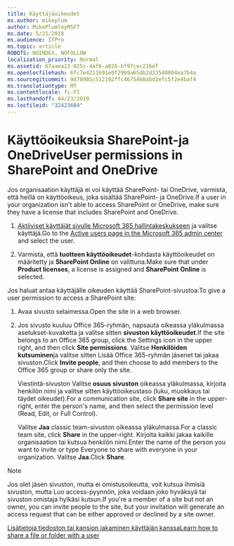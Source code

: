 ```yaml
---
title: Käyttäjäoikeudet
ms.author: mikeplum
author: MikePlumleyMSFT
ms.date: 5/21/2018
ms.audience: ITPro
ms.topic: article
ROBOTS: NOINDEX, NOFOLLOW
localization_priority: Normal
ms.assetid: 67aaea23-025c-4af6-a826-bf97cec216ef
ms.openlocfilehash: 6fc7e4211691e0f29b9a65db2d33540804ea7b4a
ms.sourcegitcommit: 9d78905c512192ffc4675468abd2efc5f2e4baf4
ms.translationtype: MT
ms.contentlocale: fi-FI
ms.lasthandoff: 04/23/2019
ms.locfileid: "32423684"
---
```

# <a name="user-permissions-in-sharepoint-and-onedrive"></a><span data-ttu-id="a6bd7-102">Käyttöoikeuksia SharePoint-ja OneDrive</span><span class="sxs-lookup"><span data-stu-id="a6bd7-102">User permissions in SharePoint and OneDrive</span></span>

<span data-ttu-id="a6bd7-103">Jos organisaation käyttäjä ei voi käyttää SharePoint- tai OneDrive, varmista, että heillä on käyttöoikeus, joka sisältää SharePoint- ja OneDrive.</span><span class="sxs-lookup"><span data-stu-id="a6bd7-103">If a user in your organization isn't able to access SharePoint or OneDrive, make sure they have a license that includes SharePoint and OneDrive.</span></span> 
  
1. <span data-ttu-id="a6bd7-104">[Aktiiviset käyttäjät sivulle Microsoft 365 hallintakeskukseen](https://portal.office.com/adminportal/home#/users) ja valitse käyttäjä.</span><span class="sxs-lookup"><span data-stu-id="a6bd7-104">Go to the [Active users page in the Microsoft 365 admin center](https://portal.office.com/adminportal/home#/users) and select the user.</span></span> 
    
2. <span data-ttu-id="a6bd7-105">Varmista, että **tuotteen käyttöoikeudet**-kohdasta käyttöoikeudet on määritetty ja **SharePoint Online** on valittuna.</span><span class="sxs-lookup"><span data-stu-id="a6bd7-105">Make sure that under **Product licenses**, a license is assigned and **SharePoint Online** is selected.</span></span> 
    
 <span data-ttu-id="a6bd7-106">Jos haluat antaa käyttäjälle oikeuden käyttää SharePoint-sivustoa:</span><span class="sxs-lookup"><span data-stu-id="a6bd7-106">To give a user permission to access a SharePoint site:</span></span> 
  
1. <span data-ttu-id="a6bd7-107">Avaa sivusto selaimessa.</span><span class="sxs-lookup"><span data-stu-id="a6bd7-107">Open the site in a web browser.</span></span>
    
2. <span data-ttu-id="a6bd7-108">Jos sivusto kuuluu Office 365-ryhmän, napsauta oikeassa yläkulmassa asetukset-kuvaketta ja valitse sitten **sivuston käyttöoikeudet**.</span><span class="sxs-lookup"><span data-stu-id="a6bd7-108">If the site belongs to an Office 365 group, click the Settings icon in the upper right, and then click **Site permissions**.</span></span> <span data-ttu-id="a6bd7-109">Valitse **Henkilöiden kutsuminen**ja valitse sitten Lisää Office 365-ryhmän jäsenet tai jakaa sivuston.</span><span class="sxs-lookup"><span data-stu-id="a6bd7-109">Click **Invite people**, and then choose to add members to the Office 365 group or share only the site.</span></span> 
    
    <span data-ttu-id="a6bd7-110">Viestintä-sivuston Valitse **osuus sivuston** oikeassa yläkulmassa, kirjoita henkilön nimi ja valitse sitten käyttöoikeustaso (luku, muokkaus tai täydet oikeudet).</span><span class="sxs-lookup"><span data-stu-id="a6bd7-110">For a communication site, click **Share site** in the upper-right, enter the person's name, and then select the permission level (Read, Edit, or Full Control).</span></span> 
    
    <span data-ttu-id="a6bd7-111">Valitse **Jaa** classic team-sivuston oikeassa yläkulmassa.</span><span class="sxs-lookup"><span data-stu-id="a6bd7-111">For a classic team site, click **Share** in the upper-right.</span></span> <span data-ttu-id="a6bd7-112">Kirjoita kaikki jakaa kaikille organisaation tai kutsua henkilön nimi.</span><span class="sxs-lookup"><span data-stu-id="a6bd7-112">Enter the name of the person you want to invite or type Everyone to share with everyone in your organization.</span></span> <span data-ttu-id="a6bd7-113">Valitse **Jaa**.</span><span class="sxs-lookup"><span data-stu-id="a6bd7-113">Click **Share**.</span></span>
    
> [!NOTE]
> <span data-ttu-id="a6bd7-114">Jos olet jäsen sivuston, mutta ei omistusoikeutta, voit kutsua ihmisiä sivuston, mutta Luo access-pyynnön, joka voidaan joko hyväksyä tai sivuston omistaja hylkäsi kutsun.</span><span class="sxs-lookup"><span data-stu-id="a6bd7-114">If you're a member of a site but not an owner, you can invite people to the site, but your invitation will generate an access request that can be either approved or declined by a site owner.</span></span> 
  
[<span data-ttu-id="a6bd7-115">Lisätietoja tiedoston tai kansion jakaminen käyttäjän kanssa</span><span class="sxs-lookup"><span data-stu-id="a6bd7-115">Learn how to share a file or folder with a user</span></span>](https://go.microsoft.com/fwlink/?linkid=533408)
  

